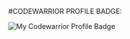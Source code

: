 #CODEWARRIOR PROFILE BADGE:

![My Codewarrior Profile Badge](https://www.codewars.com/users/SVENTRIPIKAL/badges/large)
